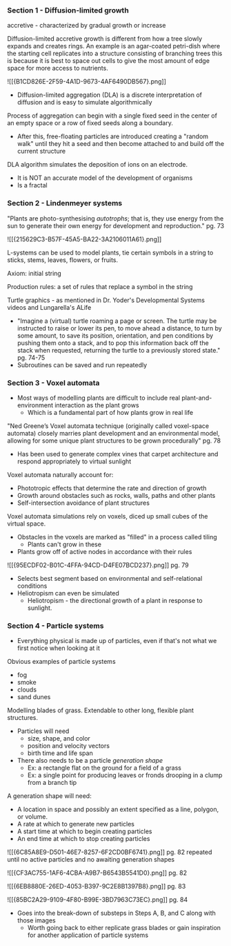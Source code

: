 
### Section 1 - Diffusion-limited growth

accretive - characterized by gradual growth or increase

Diffusion-limited accretive growth is different from how a tree slowly expands and creates rings. An example is an agar-coated petri-dish where the starting cell replicates into a structure consisting of branching trees this is because it is best to space out cells to give the most amount of edge space for more access to nutrients.

![[{B1CD826E-2F59-4A1D-9673-4AF6490DB567}.png]]
* Diffusion-limited aggregation (DLA) is a discrete interpretation of diffusion and is easy to simulate algorithmically

Process of aggregation can begin with a single fixed seed in the center of an empty space or a row of fixed seeds along a boundary.
* After this, free-floating particles are introduced creating a "random walk" until they hit a seed and then become attached to and build off the current structure

DLA algorithm simulates the deposition of ions on an electrode.
* It is NOT an accurate model of the development of organisms
* Is a fractal

### Section 2 - Lindenmeyer systems

"Plants are photo-synthesising *autotrophs*; that is, they use energy from the sun to generate their own energy for development and reproduction." pg. 73

![[{215629C3-B57F-45A5-BA22-3A2106011A61}.png]]

L-systems can be used to model plants, tie certain symbols in a string to sticks, stems, leaves, flowers, or fruits.

Axiom: initial string

Production rules: a set of rules that replace a symbol in the string

Turtle graphics - as mentioned in Dr. Yoder's Developmental Systems videos and Lungarella's ALife
* "Imagine a (virtual) turtle roaming a page or screen. The turtle may be instructed to raise or lower its pen, to move ahead a distance, to turn by some amount, to save its position, orientation, and pen conditions by pushing them onto a stack, and to pop this information back off the stack when requested, returning the turtle to a previously stored state." pg. 74-75
* Subroutines can be saved and run repeatedly

### Section 3 - Voxel automata

* Most ways of modelling plants are difficult to include real plant-and-environment interaction as the plant grows
	* Which is a fundamental part of how plants grow in real life

"Ned Greene’s Voxel automata technique (originally called voxel-space automata) closely marries plant development and an environmental model, allowing for some unique plant structures to be grown procedurally" pg. 78
* Has been used to generate complex vines that carpet architecture and respond appropriately to virtual sunlight

Voxel automata naturally account for:
* Phototropic effects that determine the rate and direction of growth
* Growth around obstacles such as rocks, walls, paths and other plants
* Self-intersection avoidance of plant structures

Voxel automata simulations rely on voxels, diced up small cubes of the virtual space.
* Obstacles in the voxels are marked as "filled" in a process called tiling
	* Plants can't grow in these
* Plants grow off of active nodes in accordance with their rules

![[{95ECDF02-B01C-4FFA-94CD-D4FE07BCD237}.png]]
pg. 79
* Selects best segment based on environmental and self-relational conditions
* Heliotropism can even be simulated
	* Heliotropism - the directional growth of a plant in response to sunlight.


### Section 4 - Particle systems

* Everything physical is made up of particles, even if that's not what we first notice when looking at it

Obvious examples of particle systems
* fog
* smoke
* clouds
* sand dunes

Modelling blades of grass. Extendable to other long, flexible plant structures.
* Particles will need
	* size, shape, and color
	* position and velocity vectors
	* birth time and life span
* There also needs to be a particle *generation shape* 
	* Ex: a rectangle flat on the ground for a field of a grass
	* Ex: a single point for producing leaves or fronds drooping in a clump from a branch tip

A generation shape will need:
* A location in space and possibly an extent specified as a line, polygon, or volume.
* A rate at which to generate new particles 
* A start time at which to begin creating particles
* An end time at which to stop creating particles

![[{6C85A8E9-D501-46E7-8257-6F2CD0BF6741}.png]]
pg. 82
repeated until no active particles and no awaiting generation shapes

![[{CF3AC755-1AF6-4CBA-A9B7-B6543B5541D0}.png]]
pg. 82

![[{6EB8880E-26ED-4053-B397-9C2E8B1397B8}.png]]
pg. 83

![[{85BC2A29-9109-4F80-B99E-3BD7963C73EC}.png]]
pg. 84

* Goes into the break-down of substeps in Steps A, B, and C along with those images
	* Worth going back to either replicate grass blades or gain inspiration for another application of particle systems 

